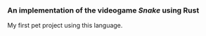 ### An implementation of the videogame *Snake* using Rust

My first pet project using this language.
